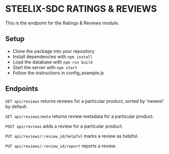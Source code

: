 # STEELIX-SDC RATINGS & REVIEWS
This is the endpoint for the Ratings & Reviews module.

## Setup
- Clone the package into your repository
- Install dependencies with `npm install`
- Load the database with `npm run build`
- Start the server with `npm start`
- Follow the instructions in config_example.js

## Endpoints
`GET api/reviews` returns reviews for a particular product, sorted by 'newest' by default.

`GET api/reviews/meta` returns review metadata for a particular product.

`POST api/reviews` adds a review for a particular product.

`PUT api/reviews/:review_id/helpful` marks a review as helpful.

`PUT api/reviews/:review_id/report` reports a review.


